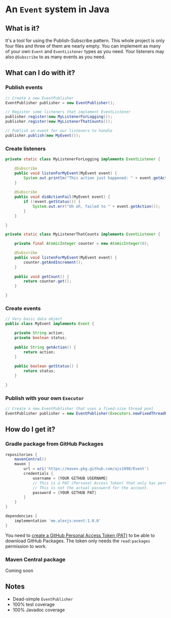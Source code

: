 # An `Event` system in Java

## What is it?

It's a tool for using the Publish-Subscribe pattern.
This whole project is only four files and three of them are nearly empty.
You can implement as many of your own `Event` and `EventListener` types as you need.
Your listeners may also `@Subscribe` to as many events as you need.

## What can I do with it?

### Publish events

```java
// Create a new EventPublisher
EventPublisher publisher = new EventPublisher();

// Register some listeners that implement EventListener
publisher.register(new MyListenerForLogging());
publisher.register(new MyListenerThatCounts());

// Publish an event for our listeners to handle
publisher.publish(new MyEvent());
```

### Create listeners

```java
private static class MyListenerForLogging implements EventListener {

    @Subscribe
    public void listenForMyEvent(MyEvent event) {
        System.out.println("This action just happened: " + event.getAction());
    }
    
    @Subscribe
    public void didActionFail(MyEvent event) {
        if (!event.getStatus()) {
            System.out.err("Uh oh, failed to " + event.getAction());
        }
    }

}

private static class MyListenerThatCounts implements EventListener {

    private final AtomicInteger counter = new AtomicInteger(0);

    @Subscribe
    public void listenForMyEvent(MyEvent event) {
        counter.getAndIncrement();
    }
    
    public void getCount() {
        return counter.get();
    }

}
```

### Create events

```java
// Very basic data object
public class MyEvent implements Event {

    private String action;
    private boolean status;
    
    public String getAction() {
        return action;
    }
    
    public boolean getStatus() {
        return status;
    }

}
```

### Publish with your own `Executor`
```java
// Create a new EventPublisher that uses a fixed-size thread pool
EventPublisher publisher = new EventPublisher(Executors.newFixedThreadPool(4));
```

## How do I get it?

### Gradle package from GitHub Packages

```gradle
repositories {
    mavenCentral()
    maven {
        url = uri('https://maven.pkg.github.com/ajs1998/Event')
        credentials {
            username = {YOUR GITHUB USERNAME}
            // This is a PAT (Personal Access Token) that only has permission to read/download public GitHub Packages.
            // This is not the actual password for the account.
            password = {YOUR GITHUB PAT}
        }
    }
}
```

```gradle
dependencies {
    implementation 'me.alexjs:event:1.0.0'
}
```

You need to <a href="https://github.com/settings/tokens">create a GitHub Personal Access Token (PAT)</a> to be able to
download GitHub Packages. The token only needs the `read:packages` permission to work.

### Maven Central package

Coming soon

## Notes

- Dead-simple `EventPublisher`
- 100% test coverage
- 100% Javadoc coverage

